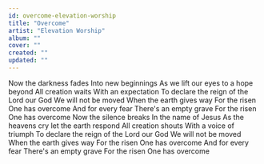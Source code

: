 ```yaml
---
id: overcome-elevation-worship
title: "Overcome"
artist: "Elevation Worship"
album: ""
cover: ""
created: ""
updated: ""
---
```


Now the darkness fades
Into new beginnings
As we lift our eyes to a hope beyond
All creation waits
With an expectation
To declare the reign of the Lord our God
We will not be moved
When the earth gives way
For the risen One has overcome
And for every fear
There's an empty grave
For the risen One has overcome
Now the silence breaks
In the name of Jesus
As the heavens cry let the earth respond
All creation shouts
With a voice of triumph
To declare the reign of the Lord our God
We will not be moved
When the earth gives way
For the risen One has overcome
And for every fear
There's an empty grave
For the risen One has overcome
